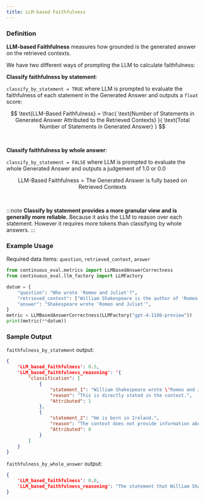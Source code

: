 ```yaml
---
title: LLM-based Faithfulness
---
```


### Definition

**LLM-based Faithfulness** measures how grounded is the generated answer on the retrieved contexts. 

We have two different ways of prompting the LLM to calculate faithfulness:

**Classify faithfulness by statement**:


`classify_by_statement = TRUE` where LLM is prompted to evaluate the faithfulness of each statement in the Generated Answer and outputs a `float` score:

$$
\text{LLM-Based Faithfulness} =
\frac{
  \text{Number of Statements in Generated Answer Attributed to the Retrieved Contexts}
}{
  \text{Total Number of Statements in Generated Answer}
}
$$

<br>


**Classify faithfulness by whole answer**:


`classify_by_statement = FALSE` where LLM is prompted to evaluate the whole Generated Answer and outputs a judgement of 1.0 or 0.0

$$
\text{LLM-Based Faithfulness} =
{
  \text{The Generated Answer is fully based on Retrieved Contexts}
}
$$

<br>

:::note
**Classify by statement provides a more granular view and is generally more reliable.** Because it asks the LLM to reason over each statement. However it requires more tokens than classifying by whole answers.
:::


### Example Usage

Required data items: `question`, `retrieved_context`, `answer`

```python
from continuous_eval.metrics import LLMBasedAnswerCorrectness
from continuous_eval.llm_factory import LLMFactory

datum = {
    "question": "Who wrote 'Romeo and Juliet'?",
    "retrieved_context": ["William Shakespeare is the author of 'Romeo and Juliet'."],
    "answer": "Shakespeare wrote 'Romeo and Juliet'",
}
metric = LLMBasedAnswerCorrectness(LLMFactory("gpt-4-1106-preview"))
print(metric(**datum))
```

### Sample Output


`faithfulness_by_statement` output:
```JSON
{
    'LLM_based_faithfulness': 0.5, 
    'LLM_based_faithfulness_reasoning': '{
        "classification": [
            {
                "statement_1": "William Shakespeare wrote \'Romeo and Juliet\'.",
                "reason": "This is directly stated in the context.",
                "Attributed": 1
            },
            {
                "statement_2": "He is born in Ireland.",
                "reason": "The context does not provide information about his birthplace, and the statement is factually incorrect as William Shakespeare was born in England.",
                "Attributed": 0
            }
        ]
    }
}
```

`faithfulness_by_whole_answer` output:
```JSON
{
    'LLM_based_faithfulness': 0.0, 
    'LLM_based_faithfulness_reasoning': "The statement that William Shakespeare wrote 'Romeo and Juliet' is supported by the context. However, the context does not provide information about his birthplace, and it is a well-known fact that William Shakespeare was born in Stratford-upon-Avon, England, not Ireland."
}
```
